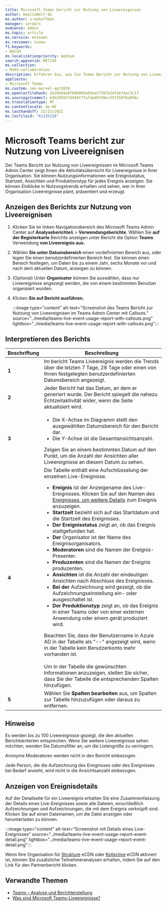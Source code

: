 ```yaml
---
title: Microsoft Teams bericht zur Nutzung von Liveereignisen
author: HowlinWolf-92
ms.author: v-mahoffman
manager: serdars
audience: Admin
ms.topic: article
ms.service: msteams
ms.reviewer: svemu
f1.keywords:
- NOCSH
ms.localizationpriority: medium
search.appverid: MET150
ms.collection:
- M365-collaboration
description: Erfahren Sie, wie Sie Teams Bericht zur Nutzung von Liveereignissen im Microsoft Teams Admin Center verwenden, um einen Überblick über Teams Aktivitäten von Liveereignissen in Ihrer Organisation zu erhalten.
appliesto:
- Microsoft Teams
ms.custom: seo-marvel-apr2020
ms.openlocfilehash: 2e2b9d4a9f60b905e03ee27397e24feb74ac3c17
ms.sourcegitcommit: b3b295557d494f77a7ebd9f49ec55f2507da956c
ms.translationtype: MT
ms.contentlocale: de-DE
ms.lasthandoff: 11/22/2021
ms.locfileid: "61135228"
---
```

# <a name="microsoft-teams-live-event-usage-report"></a>Microsoft Teams bericht zur Nutzung von Liveereignisen

Der Teams Bericht zur Nutzung von Liveereignissen im Microsoft Teams Admin Center zeigt Ihnen die Aktivitätsübersicht für Liveereignisse in Ihrer Organisation. Sie können Nutzungsinformationen wie Ereignisstatus, Startzeit, Ansichten und Produktionstyp für jedes Ereignis anzeigen. Sie können Einblicke in Nutzungstrends erhalten und sehen, wer in Ihrer Organisation Liveereignisse plant, präsentiert und erzeugt.

## <a name="view-the-live-event-usage-report"></a>Anzeigen des Berichts zur Nutzung von Liveereignisen

1. Klicken Sie im linken Navigationsbereich des Microsoft Teams Admin Center auf **Analyseberichte**&  >  **Verwendungsberichte**. Wählen Sie **auf der Registerkarte** Berichte anzeigen unter Bericht die Option **Teams** Verwendung **von Liveereignis aus.**
2. Wählen **Sie unter Datumsbereich** einen vordefinierten Bereich aus, oder legen Sie einen benutzerdefinierten Bereich fest. Sie können einen Bereich festlegen, um Daten bis zu einem Jahr, sechs Monate vor und nach dem aktuellen Datum, anzeigen zu können.
3. (Optional) Unter **Organisator** können Sie auswählen, dass nur Liveereignisse angezeigt werden, die von einem bestimmten Benutzer organisiert wurden.
4. Klicken **Sie auf Bericht ausführen.**  

   :::image type="content" alt-text="Screenshot des Teams Bericht zur Nutzung von Liveereignisen im Teams Admin Center mit Callouts." source="../media/teams-live-event-usage-report-with-callouts.png" lightbox="../media/teams-live-event-usage-report-with-callouts.png":::

## <a name="interpret-the-report"></a>Interpretieren des Berichts

|Beschriftung |Beschreibung  |
|--------|-------------|
|**1**   |Im bericht Teams Liveereignis werden die Trends über die letzten 7 Tage, 28 Tage oder einen von Ihnen festgelegten benutzerdefinierten Datumsbereich angezeigt. |
|**2**   |Jeder Bericht hat das Datum, an dem er generiert wurde. Der Bericht spiegelt die nahezu Echtzeitaktivität wider, wenn die Seite aktualisiert wird. |
|**3**   |<ul><li>Die X-Achse im Diagramm stellt den ausgewählten Datumsbereich für den Bericht dar.</li> <li> Die Y-Achse ist die Gesamtansichtsanzahl.</li> </ul>Zeigen Sie an einem bestimmten Datum auf den Punkt, um die Anzahl der Ansichten aller Liveereignisse an diesem Datum zu sehen.|
|**4**   |Die Tabelle enthält eine Aufschlüsselung der einzelnen Live-Ereignisse. <ul><li>**Ereignis** ist der Anzeigename des Live-Ereignisses. Klicken Sie auf den Namen des [Ereignisses, um weitere Details](#view-event-details) zum Ereignis anzuzeigen. </li> <li>**Startzeit** bezieht sich auf das Startdatum und die Startzeit des Ereignisses.</li> <li>**Der Ereignisstatus** zeigt an, ob das Ereignis stattgefunden hat.  </li><li>**Der** Organisator ist der Name des Ereignisorganisators.</li> <li>**Moderatoren** sind die Namen der Ereignis-Presenter.</li><li>**Produzenten** sind die Namen der Ereignis produzenten.</li><li>**Ansichten** ist die Anzahl der eindeutigen Ansichten nach Abschluss des Ereignisses.</li><li>**Bei der** Aufzeichnung wird gezeigt, ob die Aufzeichnungseinstellung ein- oder ausgeschaltet ist.</li><li>**Der Produktionstyp** zeigt an, ob das Ereignis in einer Teams oder von einer externen Anwendung oder einem gerät produziert wird.</li></li> </ul>Beachten Sie, dass der Benutzername in Azure AD in der Tabelle als "--" angezeigt wird, wenn in der Tabelle kein Benutzerkonto mehr vorhanden ist. <br><br>Um in der Tabelle die gewünschten Informationen anzuzeigen, stellen Sie sicher, dass Sie der Tabelle die entsprechenden Spalten hinzufügen. |
|**5**   |Wählen Sie **Spalten bearbeiten** aus, um Spalten zur Tabelle hinzuzufügen oder daraus zu entfernen.|

## <a name="notes"></a>Hinweise
Es werden bis zu 100 Liveereignisse gezeigt, die den aktuellen Berichtskriterien entsprechen. Wenn Sie weitere Liveereignisse sehen möchten, wenden Sie Datumsfilter an, um die Listengröße zu verringern.

Anonyme Moderatoren werden nicht in den Bericht einbezogen.

Jede Person, die die Aufzeichnung des Ereignisses oder des Ereignisses bei Bedarf ansieht, wird nicht in die Ansichtsanzahl einbezogen. 

## <a name="view-event-details"></a>Anzeigen von Ereignisdetails

Auf der Detailseite für ein Liveereignis erhalten Sie eine Zusammenfassung der Details eines Live-Ereignisses sowie alle Dateien, einschließlich Aufzeichnungen und Aufzeichnungen, die mit dem Ereignis verknüpft sind. Klicken Sie auf einen Dateinamen, um die Datei anzeigen oder herunterladen zu können.

:::image type="content" alt-text="Screenshot mit Details eines Live-Ereignisses" source="../media/teams-live-event-usage-report-event-detail.png" lightbox="../media/teams-live-event-usage-report-event-detail.png":::

Wenn Ihre Organisation für [Strukture](https://www.hivestreaming.com/partners/integration-partners/microsoft/) eCDN oder [Kollective](https://kollective.com) eCDN aktiviert ist, können Sie zusätzliche Teilnehmeranalysen erhalten, indem Sie auf den Link für den Partnerbericht klicken.

## <a name="related-topics"></a>Verwandte Themen

- [Teams – Analyse und Berichterstellung](teams-reporting-reference.md)
- [Was sind Microsoft Teams-Liveereignisse?](../teams-live-events/what-are-teams-live-events.md)
